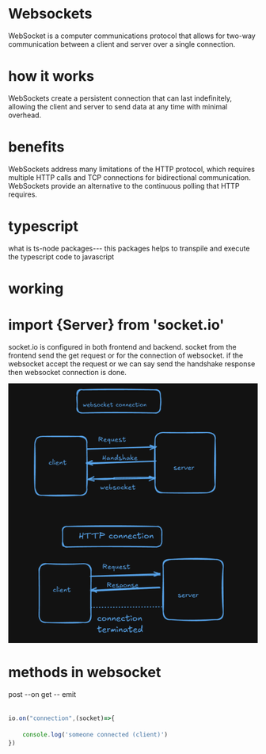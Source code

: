 # Websockets

WebSocket is a computer communications protocol that allows for two-way communication between a client and server over a single connection.

# how it works

WebSockets create a persistent connection that can last indefinitely, allowing the client and server to send data at any time with minimal overhead.

# benefits

WebSockets address many limitations of the HTTP protocol, which requires multiple HTTP calls and TCP connections for bidirectional communication. WebSockets provide an alternative to the continuous polling that HTTP requires.

# typescript

what is ts-node packages---
this packages helps to transpile and execute the typescript code to javascript

# working

<h1>import {Server} from 'socket.io'</h1>

<p>socket.io is configured in both frontend and backend. socket from the frontend send the get request or for the connection of websocket. if the websocket accept the request or we can say send the handshake response then websocket connection is done. </p>

![alt text](websocket1.png)


# methods in websocket
post --on
get -- emit

``` javascript

io.on("connection",(socket)=>{
    
    console.log('someone connected (client)')
})

```
